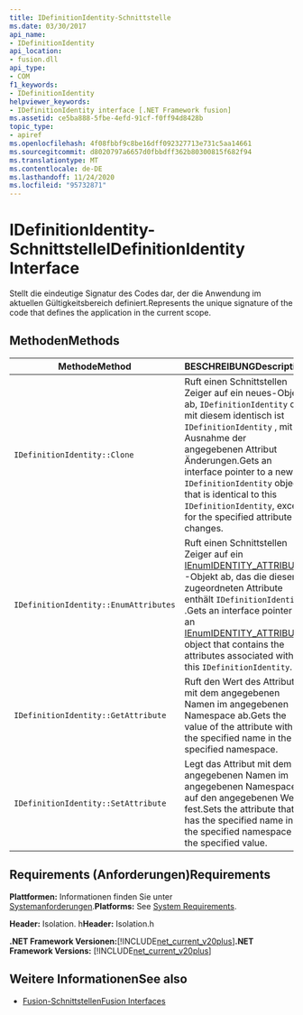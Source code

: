 ```yaml
---
title: IDefinitionIdentity-Schnittstelle
ms.date: 03/30/2017
api_name:
- IDefinitionIdentity
api_location:
- fusion.dll
api_type:
- COM
f1_keywords:
- IDefinitionIdentity
helpviewer_keywords:
- IDefinitionIdentity interface [.NET Framework fusion]
ms.assetid: ce5ba888-5fbe-4efd-91cf-f0ff94d8428b
topic_type:
- apiref
ms.openlocfilehash: 4f08fbbf9c8be16dff092327713e731c5aa14661
ms.sourcegitcommit: d8020797a6657d0fbbdff362b80300815f682f94
ms.translationtype: MT
ms.contentlocale: de-DE
ms.lasthandoff: 11/24/2020
ms.locfileid: "95732871"
---
```

# <a name="idefinitionidentity-interface"></a><span data-ttu-id="3b27d-102">IDefinitionIdentity-Schnittstelle</span><span class="sxs-lookup"><span data-stu-id="3b27d-102">IDefinitionIdentity Interface</span></span>

<span data-ttu-id="3b27d-103">Stellt die eindeutige Signatur des Codes dar, der die Anwendung im aktuellen Gültigkeitsbereich definiert.</span><span class="sxs-lookup"><span data-stu-id="3b27d-103">Represents the unique signature of the code that defines the application in the current scope.</span></span>  
  
## <a name="methods"></a><span data-ttu-id="3b27d-104">Methoden</span><span class="sxs-lookup"><span data-stu-id="3b27d-104">Methods</span></span>  
  
|<span data-ttu-id="3b27d-105">Methode</span><span class="sxs-lookup"><span data-stu-id="3b27d-105">Method</span></span>|<span data-ttu-id="3b27d-106">BESCHREIBUNG</span><span class="sxs-lookup"><span data-stu-id="3b27d-106">Description</span></span>|  
|------------|-----------------|  
|`IDefinitionIdentity::Clone`|<span data-ttu-id="3b27d-107">Ruft einen Schnittstellen Zeiger auf ein neues-Objekt ab, `IDefinitionIdentity` das mit diesem identisch ist `IDefinitionIdentity` , mit Ausnahme der angegebenen Attribut Änderungen.</span><span class="sxs-lookup"><span data-stu-id="3b27d-107">Gets an interface pointer to a new `IDefinitionIdentity` object that is identical to this `IDefinitionIdentity`, except for the specified attribute changes.</span></span>|  
|`IDefinitionIdentity::EnumAttributes`|<span data-ttu-id="3b27d-108">Ruft einen Schnittstellen Zeiger auf ein [IEnumIDENTITY_ATTRIBUTE](ienumidentity-attribute-interface.md) -Objekt ab, das die diesem zugeordneten Attribute enthält `IDefinitionIdentity` .</span><span class="sxs-lookup"><span data-stu-id="3b27d-108">Gets an interface pointer to an [IEnumIDENTITY_ATTRIBUTE](ienumidentity-attribute-interface.md) object that contains the attributes associated with this `IDefinitionIdentity`.</span></span>|  
|`IDefinitionIdentity::GetAttribute`|<span data-ttu-id="3b27d-109">Ruft den Wert des Attributs mit dem angegebenen Namen im angegebenen Namespace ab.</span><span class="sxs-lookup"><span data-stu-id="3b27d-109">Gets the value of the attribute with the specified name in the specified namespace.</span></span>|  
|`IDefinitionIdentity::SetAttribute`|<span data-ttu-id="3b27d-110">Legt das Attribut mit dem angegebenen Namen im angegebenen Namespace auf den angegebenen Wert fest.</span><span class="sxs-lookup"><span data-stu-id="3b27d-110">Sets the attribute that has the specified name in the specified namespace to the specified value.</span></span>|  
  
## <a name="requirements"></a><span data-ttu-id="3b27d-111">Requirements (Anforderungen)</span><span class="sxs-lookup"><span data-stu-id="3b27d-111">Requirements</span></span>  

 <span data-ttu-id="3b27d-112">**Plattformen:** Informationen finden Sie unter [Systemanforderungen](../../get-started/system-requirements.md).</span><span class="sxs-lookup"><span data-stu-id="3b27d-112">**Platforms:** See [System Requirements](../../get-started/system-requirements.md).</span></span>  
  
 <span data-ttu-id="3b27d-113">**Header:** Isolation. h</span><span class="sxs-lookup"><span data-stu-id="3b27d-113">**Header:** Isolation.h</span></span>  
  
 <span data-ttu-id="3b27d-114">**.NET Framework Versionen:**[!INCLUDE[net_current_v20plus](../../../../includes/net-current-v20plus-md.md)]</span><span class="sxs-lookup"><span data-stu-id="3b27d-114">**.NET Framework Versions:** [!INCLUDE[net_current_v20plus](../../../../includes/net-current-v20plus-md.md)]</span></span>  
  
## <a name="see-also"></a><span data-ttu-id="3b27d-115">Weitere Informationen</span><span class="sxs-lookup"><span data-stu-id="3b27d-115">See also</span></span>

- [<span data-ttu-id="3b27d-116">Fusion-Schnittstellen</span><span class="sxs-lookup"><span data-stu-id="3b27d-116">Fusion Interfaces</span></span>](fusion-interfaces.md)
